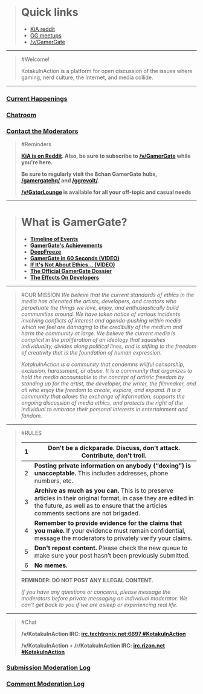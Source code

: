 > # Quick links
> - [KiA reddit](http://bit.ly/1fWcwxd)
> - [GG meetups](http://jot.my/ggcons)
> - [/v/GamerGate](http://voat.co/v/gamergate)

---

>#Welcome!
>
>KotakuInAction is a platform for open discussion of the issues where gaming, nerd culture, the Internet, and media collide.

---

### [Current Happenings](http://bit.ly/1RHOk2d)
### [Chatroom](http://bit.ly/1VisjX2)
### [Contact the Moderators](http://bit.ly/1fgKjjE)

>#Reminders
>
>**[KiA is on Reddit](http://reddit.com/r/kotakuinaction). Also, be sure to subscribe to [/v/GamerGate](http://voat.co/v/gamergate) while you're here.**
>
>**Be sure to regularly visit the 8chan GamerGate hubs, [/gamergatehq/](https://8ch.net/gamergatehq) and  [/ggrevolt/](https://8ch.net/ggrevolt).**
>
>**[/v/GatorLounge](https://voat.co/v/GatorLounge/) is available for all your off-topic and casual needs**

---

># What is GamerGate?
>
>* **[Timeline of Events](http://bit.ly/1Ahx61O)**
>* **[GamerGate's Achievements](http://bit.ly/16NyBZa)**
>* **[DeepFreeze](http://www.deepfreeze.it/)**
>* **[GamerGate in 60 Seconds (VIDEO)](http://bit.ly/1si9NMz)**
>* **[If It's Not About Ethics... (VIDEO)](http://bit.ly/1zRhQXA)**
>* **[The Official GamerGate Dossier](http://bit.ly/17beR2U)**
>* **[The Effects On Developers](http://bit.ly/1NToOSe)**

---

>#OUR MISSION
>*We believe that the current standards of ethics in the media has alienated the artists, developers, and creators who perpetuate the things we love, enjoy, and enthusiastically build communities around. We have taken notice of various incidents involving conflicts of interest and agenda-pushing within media which we feel are damaging to the credibility of the medium and harm the community at large. We believe the current media is complicit in the proliferation of an ideology that squashes individuality, divides along political lines, and is stifling to the freedom of creativity that is the foundation of human expression.*
>
>*KotakuInAction is a community that condemns willful censorship, exclusion, harassment, or abuse. It is a community that organizes to hold the media accountable to the concept of artistic freedom by standing up for the artist, the developer, the writer, the filmmaker, and all who enjoy the freedom to create, explore, and expand. It is a community that allows the exchange of information, supports the ongoing discussion of media ethics, and protects the right of the individual to embrace their personal interests in entertainment and fandom.*

---

>#RULES
>
>1 | **Don't be a dickparade.** Discuss, don't attack. Contribute, don't troll.
>:-:|---
>2 | **Posting private information on anybody (“doxing”) is unacceptable.** This includes addresses, phone numbers, etc.
>3 | **Archive as much as you can.** This is to preserve articles in their original format, in case they are edited in the future, as well as to ensure that the articles comments sections are not brigaded. 
>4 | **Remember to provide evidence for the claims that you make.** If your evidence must remain confidential, message the moderators to privately verify your claims.
>5 | **Don't repost content.** Please check the new queue to make sure your post hasn’t been previously submitted.
>6 | **No memes.**
>
>**REMINDER: DO NOT POST ANY ILLEGAL CONTENT.**
>
>*If you have any questions or concerns, please message the moderators before private messaging an individual moderator. We can't get back to you if we are asleep or experiencing real life.*

---

>#Chat
>
>**/v/KotakuInAction IRC: [irc.techtronix.net:6697 #KotakuInAction](http://bit.ly/1VisjX2)**
>
>**/v/KotakuInAction + /r/KotakuInAction IRC: [irc.rizon.net #KotakuInAction](http://bit.ly/1e9PPno)**

### [Submission Moderation Log](http://bit.ly/1e9PQaL)

### [Comment Moderation Log](http://bit.ly/1Visrpx)